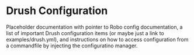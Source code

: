 Drush Configuration
===================

Placeholder documentation with pointer to Robo config documentation, a list of important Drush configuration items (or maybe just a link to examples/drush.yml), and instructions on how to access configuration from a commandfile by injecting the configuratino manager.
